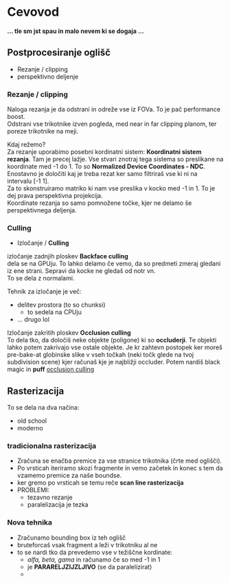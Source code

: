 # Cevovod

**... tle sm jst spau in malo nevem ki se dogaja ...**

## Postprocesiranje oglišč

- Rezanje / clipping
- perspektivno deljenje

### Rezanje / clipping
Naloga rezanja je da odstrani in odreže vse iz FOVa. To je pač performance boost.  
Odstrani vse trikotnike izven pogleda, med near in far clipping planom, ter poreze trikotnike na meji.  

Kdaj režemo?  
Za rezanje uporabimo posebni kordinatni sistem: **Koordinatni sistem rezanja**. Tam je precej lažje. Vse stvari znotraj tega sistema so preslikane na koordinate med -1 do 1. To so **Normalized Device Coordinates - NDC**. Enostavno je določiti kaj je treba rezat ker samo filtriraš vse ki ni na intervalu [-1 1].  
Za to skonstruiramo matriko ki nam vse preslika v kocko med -1 in 1. To je dej prava perspektivna projekcija.  
Koordinate rezanja so samo pomnožene točke, kjer ne delamo še perspektivnega deljenja.


### Culling
- Izločanje / **Culling**  

izločanje zadnjih ploskev **Backface culling**  
dela se na GPUju. To lahko delamo če vemo, da so predmeti zmeraj gledani iz ene strani. Sepravi da kocke ne gledaš od notr vn.  
To se dela z normalami.  

Tehnik za izločanje je več:
 - delitev prostora (to so chunksi)
   - to sedela na CPUju
 - ... drugo lol

Izločanje zakritih ploskev **Occlusion culling**  
To dela tko, da določiš neke objekte (poligone) ki so **occluderji**. Te objekti lahko potem zakrivajo vse ostale objekte. Je kr zahtevn postopek ker moreš pre-bake-at globinske slike v vseh točkah (neki točk glede na tvoj subdivision scene) kjer računaš kje je najbližji occluder. Potem nardiš black magic in **puff** [occlusion culling](https://docs.unity3d.com/Manual/OcclusionCulling.html)


## Rasterizacija

To se dela na dva načina:
- old school
- moderno

### tradicionalna rasterizacija
- Zračuna se enačba premice za vse stranice trikotnika (črte med oglišči).
- Po vrsticah iteriramo skozi fragmente in vemo začetek in konec s tem da vzamemo premice za naše boundse.
- ker gremo po vrsticah se temu reče **scan line rasterizacija**
- PROBLEMI:
  - tezavno rezanje
  - paralelizacija je tezka
### Nova tehnika
- Zračunamo bounding box iz teh oglišč
- bruteforcaš vsak fragment a leži v trikotniku al ne
- to se nardi tko da prevedemo vse v težiščne kordinate:
  - _alfa, beta, gama_ in računamo če so med -1 in 1 
  - je **PARARELJZIJZLJIVO** (se da paralelizirat)
  - 